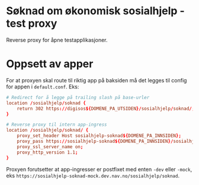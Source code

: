 # Søknad om økonomisk sosialhjelp - test proxy

Reverse proxy for åpne testapplikasjoner.

# Oppsett av apper

For at proxyen skal route til riktig app på baksiden må det legges til config for appen i `default.conf`. Eks:

```conf
# Redirect for å legge på trailing slash på base-urler
location /sosialhjelp/soknad {
    return 302 https://digisos${DOMENE_PA_UTSIDEN}/sosialhjelp/soknad/;
}
```

```conf
# Reverse proxy til intern app-ingress
location /sosialhjelp/soknad/ {
    proxy_set_header Host sosialhjelp-soknad${DOMENE_PA_INNSIDEN};
    proxy_pass https://sosialhjelp-soknad${DOMENE_PA_INNSIDEN}/sosialhjelp/soknad/;
    proxy_ssl_server_name on;
    proxy_http_version 1.1;
}
```

Proxyen forutsetter at app-ingresser er postfixet med enten `-dev` eller `-mock`, eks `https://sosialhjelp-soknad-mock.dev.nav.no/sosialhjelp/soknad`.

